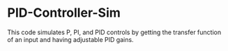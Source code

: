 # PID-Controller-Sim
This code simulates P, PI, and PID controls by getting the transfer function of an input and having adjustable PID gains. 

